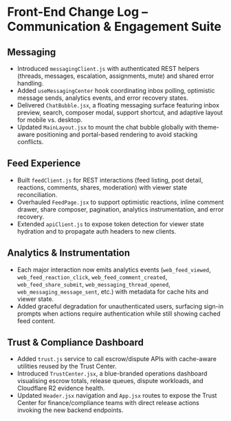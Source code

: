 # Front-End Change Log – Communication & Engagement Suite

## Messaging
- Introduced `messagingClient.js` with authenticated REST helpers (threads, messages, escalation, assignments, mute) and shared error handling.
- Added `useMessagingCenter` hook coordinating inbox polling, optimistic message sends, analytics events, and error recovery states.
- Delivered `ChatBubble.jsx`, a floating messaging surface featuring inbox preview, search, composer modal, support shortcut, and adaptive layout for mobile vs. desktop.
- Updated `MainLayout.jsx` to mount the chat bubble globally with theme-aware positioning and portal-based rendering to avoid stacking conflicts.

## Feed Experience
- Built `feedClient.js` for REST interactions (feed listing, post detail, reactions, comments, shares, moderation) with viewer state reconciliation.
- Overhauled `FeedPage.jsx` to support optimistic reactions, inline comment drawer, share composer, pagination, analytics instrumentation, and error recovery.
- Extended `apiClient.js` to expose token detection for viewer state hydration and to propagate auth headers to new clients.

## Analytics & Instrumentation
- Each major interaction now emits analytics events (`web_feed_viewed`, `web_feed_reaction_click`, `web_feed_comment_created`, `web_feed_share_submit`, `web_messaging_thread_opened`, `web_messaging_message_sent`, etc.) with metadata for cache hits and viewer state.
- Added graceful degradation for unauthenticated users, surfacing sign-in prompts when actions require authentication while still showing cached feed content.

## Trust & Compliance Dashboard
- Added `trust.js` service to call escrow/dispute APIs with cache-aware utilities reused by the Trust Center.
- Introduced `TrustCenter.jsx`, a blue-branded operations dashboard visualising escrow totals, release queues, dispute workloads, and Cloudflare R2 evidence health.
- Updated `Header.jsx` navigation and `App.jsx` routes to expose the Trust Center for finance/compliance teams with direct release actions invoking the new backend endpoints.
